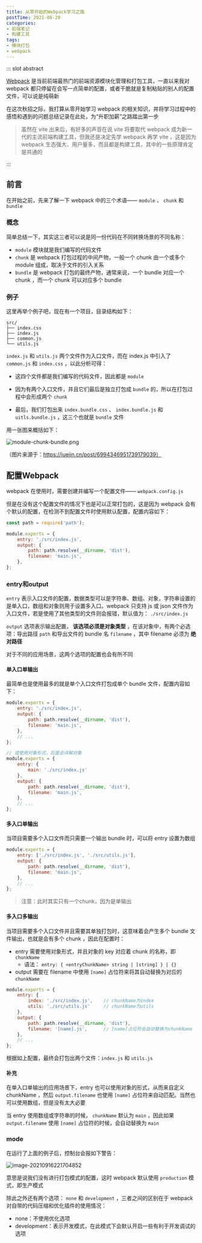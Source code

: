 ```yaml
---
title: 从零开始的Webpack学习之路
postTime: 2021-08-29
categories: 
- 前端笔记
- 构建工具
tags:
- 模块打包
- webpack
---
```


::: slot abstract

[Webpack](https://webpack.docschina.org/) 是当前前端最热门的前端资源模块化管理和打包工具，一直以来我对 webpack 都只停留在会写一点简单的配置，或者干脆就是复制粘贴的别人的配置文件，可以说是纯萌新

在这次秋招之际，我打算从零开始学习 webpack 的相关知识，并将学习过程中的感悟和遇到的问题总结记录在此处，为“升职加薪”之路踏出第一步

> 虽然在 vite 出来后，有好多的声音在说 vite 将要取代 webpack 成为新一代的主流前端构建工具，但我还是决定先学 webpack 再学 vite ，这是因为 webpack 生态强大、用户量多，而且都是构建工具，其中的一些原理肯定是共通的

:::



## 前言

在开始之前，先来了解一下 webpack 中的三个术语—— `module` 、 `chunk` 和 `bundle` 



### 概念

简单总结一下，其实这三者可以说是同一份代码在不同转换场景的不同名称：

-  `module` 模块就是我们编写的代码文件
-  `chunk` 是 webpack 打包过程的中间产物，一般一个 chunk 由一个或多个 module 组成，取决于文件的引入关系
-  `bundle` 是 webpack 打包的最终产物，通常来说，一个  bundle 对应一个 chunk ，而一个 chunk 可以对应多个 bundle



### 例子

这里再举个例子吧，现在有一个项目，目录结构如下：

~~~
src/
├── index.css
├── index.js
├── common.js
└── utils.js
~~~

`index.js` 和 `utils.js` 两个文件作为入口文件，而在 index.js 中引入了 `common.js` 和 `index.css` ，以此分析可得：

- 这四个文件都是我们编写的代码文件，因此都是 `module`

- 因为有两个入口文件，并且它们最后是独立打包成 `bundle` 的，所以在打包过程中会形成两个 `chunk` 

- 最后，我们打包出来 `index.bundle.css` 、 `index.bundle.js` 和 `uitls.bundle.js` ，这三个也就是 `bundle` 文件

用一张图来概括如下：

![module-chunk-bundle.png](http://upyun.cavalheiro.cn/images/363c4a0f658c408e93b89e95ebeb15c6~tplv-k3u1fbpfcp-watermark.image)

（图片来源于：https://juejin.cn/post/6994346951739179039）



## 配置Webpack

webpack 在使用时，需要创建并编写一个配置文件—— `webpack.config.js`

但是在没有这个配置文件的情况下也是可以正常打包的，这是因为 webpack 会有个默认的配置，在检测不到配置文件时使用默认配置，配置内容如下：

~~~js
const path = require('path');

module.exports = {
    entry: './src/index.js',
    output: {
        path: path.resolve(__dirname, 'dist'),
        filename: 'main.js',
    },
};
~~~



### entry和output

`entry` 表示入口文件的配置，数据类型可以是字符串、数组、对象，字符串设置的是单入口，数组和对象则用于设置多入口。webpack 只支持 js 或 json 文件作为入口文件，若是使用了其他类型的文件则会报错，默认值为： `./src/index.js`

`output` 选项表示输出配置， **该选项必须是对象类型** ，在该对象中，有两个必选项：导出路径 `path` 和导出文件的 bundle 名 `filename` ，其中 filename 必须为 **绝对路径**

对于不同的应用场景，这两个选项的配置也会有所不同



#### 单入口单输出

最简单也是使用最多的就是单个入口文件打包成单个 bundle 文件，配置内容如下：

~~~js
module.exports = {
    entry: './src/index.js',
    output: {
        path: path.resolve(__dirname, 'dist'),
        filename: 'main.js',
    },
    // ...
};

// 或使用对象形式，后面会详解对象
module.exports = {
    entry: {
        main: './src/index.js'
    },
    output: {
        path: path.resolve(__dirname, 'dist'),
        filename: 'main.js',
    },
    // ...
};
~~~



#### 多入口单输出

当项目需要多个入口文件而只需要一个输出 bundle 时，可以将 entry 设置为数组

~~~js
module.exports = {
    entry: ['./src/index.js', './src/utils.js'],
    output: {
        path: path.resolve(__dirname, 'dist'),
        filename: 'main.js',
    },
    // ...
};
~~~

> 注意：此时其实只有一个chunk，因为是单输出



#### 多入口多输出

当项目需要多个入口文件并且需要其单独打包时，这意味着会产生多个 bundle 文件输出，也就是会有多个 chunk ，因此在配置时：

-  entry 需要使用对象形式，并且对象的 key 对应着 chunk 的名称，即 `chunkName`
   -  语法： `entry: { <entryChunkName> string | [string] } | {}`
-  output 需要在 filename 中使用 `[name]` 占位符来将其自动替换为对应的 `chunkName`

~~~js
module.exports = {
    entry: {
    	index: './src/index.js',	// chunkName为index
        utils: './src/utils.js'		// chunkName为utils
    },
    output: {
        path: path.resolve(__dirname, 'dist'),
        filename: '[name].js',		// [name]占位符会自动替换为chunkName
    },
    // ...
};
~~~

根据如上配置，最终会打包出两个文件：`index.js` 和 `utils.js`



#### 补充

在单入口单输出的应用场景下，entry 也可以使用对象的形式，从而来自定义 chunkName ，然后 `output.filename` 也使用 `[name]` 占位符来自动匹配。当然也可以使用数组，但是没有太大必要

当 entry 使用数组或字符串的时候， `chunkName` 默认为 `main` ，因此如果 `output.filename` 使用 `[name]` 占位符的时候，会自动替换为 `main`



### mode

在运行了上面的例子后，控制台会报如下警告：

![image-20210916221704852](http://upyun.cavalheiro.cn/images/image-20210916221704852.png)

意思是说我们没有进行打包模式的配置，这时 webpack 默认使用 `production` 模式，即生产模式

除此之外还有两个选项： `none` 和 `development` ，三者之间的区别在于 webpack 对自带的代码压缩和优化插件的使用情况：

- none：不使用优化选项
- development：表示开发模式，在此模式下会默认开启一些有利于开发调试的选项

